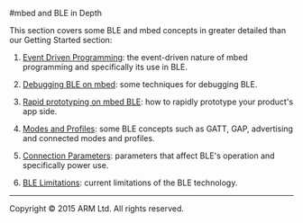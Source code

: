 #mbed and BLE in Depth

This section covers some BLE and mbed concepts in greater detailed than our Getting Started section:

1. [Event Driven Programming](/InDepth/Events/): the event-driven nature of mbed programming and specifically its use in BLE.

2. [Debugging BLE on mbed](/InDepth/Debugging/): some techniques for debugging BLE.

3. [Rapid prototyping on mbed BLE](/InDepth/Prototyping/): how to rapidly prototype your product's app side.

2. [Modes and Profiles](/InDepth/BLEInDepth/): some BLE concepts such as GATT, GAP, advertising and connected modes and profiles.

3. [Connection Parameters](/InDepth/ConnectionParameters/): parameters that affect BLE's operation and specifically power use.

4. [BLE Limitations](/InDepth/Limitations/): current limitations of the BLE technology. 

______
Copyright © 2015 ARM Ltd. All rights reserved.